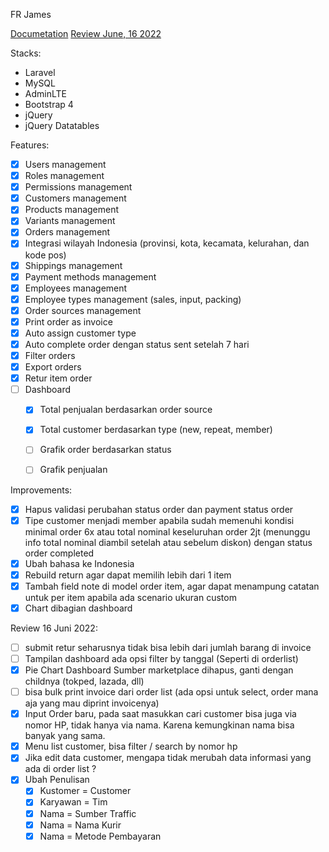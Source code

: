 FR James

[Documetation](https://longhaired-wallaby-a66.notion.site/Fitur-Step-1-b368e4b6dfb24583ab5f7984b4921114)
[Review June, 16 2022](https://longhaired-wallaby-a66.notion.site/Review-2c3fb148b8dd42378a1142ceb9e5b621)

Stacks:

- Laravel
- MySQL
- AdminLTE
- Bootstrap 4
- jQuery
- jQuery Datatables

Features:

- [x] Users management
- [x] Roles management
- [x] Permissions management
- [x] Customers management
- [x] Products management
- [x] Variants management
- [x] Orders management
- [x] Integrasi wilayah Indonesia (provinsi, kota, kecamata, kelurahan, dan kode pos)
- [x] Shippings management
- [x] Payment methods management
- [x] Employees management
- [x] Employee types management (sales, input, packing)
- [x] Order sources management
- [x] Print order as invoice
- [x] Auto assign customer type
- [x] Auto complete order dengan status sent setelah 7 hari
- [x] Filter orders
- [x] Export orders
- [x] Retur item order 
- [ ] Dashboard
  - [x] Total penjualan berdasarkan order source
  - [x] Total customer berdasarkan type (new, repeat, member)
  - [ ] Grafik order berdasarkan status
  - [ ] Grafik penjualan


Improvements:

- [x] Hapus validasi perubahan status order dan payment status order
- [x] Tipe customer menjadi member apabila sudah memenuhi kondisi minimal order 6x atau total nominal keseluruhan order 2jt (menunggu info total nominal diambil setelah atau sebelum diskon) dengan status order completed
- [x] Ubah bahasa ke Indonesia
- [x] Rebuild return agar dapat memilih lebih dari 1 item
- [x] Tambah field note di model order item, agar dapat menampung catatan untuk per item apabila ada scenario ukuran custom
- [x] Chart dibagian dashboard

Review 16 Juni 2022:

- [ ]  submit retur seharusnya tidak bisa lebih dari jumlah barang di invoice
- [ ]  Tampilan dashboard ada opsi filter by tanggal (Seperti di orderlist)
- [x]  Pie Chart Dashboard Sumber marketplace dihapus, ganti dengan childnya (tokped, lazada, dll)
- [ ]  bisa bulk print invoice dari order list (ada opsi untuk select, order mana aja yang mau diprint invoicenya)
- [x]  Input Order baru, pada saat masukkan cari customer bisa juga via nomor HP, tidak hanya via nama. Karena kemungkinan nama bisa banyak yang sama.
- [x]  Menu list customer, bisa filter / search by nomor hp
- [x]  Jika edit data customer, mengapa tidak merubah data informasi yang ada di order list ?
- [x] Ubah Penulisan
  - [x]  Kustomer = Customer
  - [x]  Karyawan = Tim
  - [x]  Nama = Sumber Traffic
  - [x]  Nama = Nama Kurir
  - [x]  Nama = Metode Pembayaran
